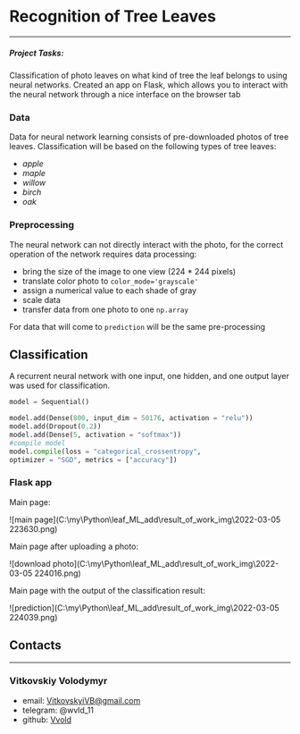 # Recognition of Tree Leaves
____

##### Project Tasks:
Classification of photo leaves on what kind of tree the leaf belongs to using neural networks.
Created an app on Flask, which allows you to interact with the neural network through a nice interface on the browser tab

### Data
Data for neural network learning consists of pre-downloaded photos of tree leaves. Classification will be based on the
following types of tree leaves:
- *apple*
- *maple*
- *willow*
- *birch*
- *oak*


### Preprocessing
The neural network can not directly interact with the photo, for the correct operation of the network requires data processing:
- bring the size of the image to one view (224 * 244 pixels)
- translate color photo to `color_mode='grayscale'`
- assign a numerical value to each shade of gray
- scale data
- transfer data from one photo to one `np.array`

For data that will come to `prediction` will be the same pre-processing
## Classification
A recurrent neural network with one input, one hidden, and one output layer was used for classification.
``` python
model = Sequential()

model.add(Dense(800, input_dim = 50176, activation = "relu"))
model.add(Dropout(0.2))
model.add(Dense(5, activation = "softmax"))
#compile model
model.compile(loss = "categorical_crossentropy",
optimizer = "SGD", metrics = ["accuracy"])

```

### Flask app
Main page:

![main page](C:\my\Python\leaf_ML_add\result_of_work_img\2022-03-05 223630.png)

Main page after uploading a photo:

![download photo](C:\my\Python\leaf_ML_add\result_of_work_img\2022-03-05 224016.png)

Main page with the output of the classification result:

![prediction](C:\my\Python\leaf_ML_add\result_of_work_img\2022-03-05 224039.png)

## Contacts

---
### Vitkovskiy Volodymyr
- email: VitkovskyiVB@gmail.com
- telegram: @wvld_11
- github: [Vvold](https://github.com/Vvold)
